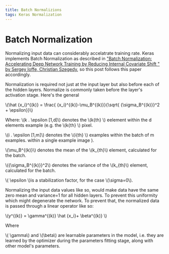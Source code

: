 ```yaml
---
title: Batch Normalizions
tags: Keras Normalization
---
```


# Batch Normalization


Normalizing input data can considerably accelatrate training rate. Keras implements Batch Normalization as described in ["Batch Normalization: Accelerating Deep Network Training by Reducing Internal Covariate Shift
" by Sergey Ioffe, Christian Szegedy](https://arxiv.org/abs/1502.03167), so this post follows this paper accordingly.

Normalization is required not just at the input layer but also before each of the hidden layers. Normalize is commonly taken before the layer's activation stage. Here's the general

\\(\hat {x_i}^{(k)} = \frac{ {x_i}^{(k)}-\mu_B^{(k)}}{\sqrt{  {\sigma_B^{(k)}}^2   + \epsilon}}\\)

Where:
\\(k \. \epsilon [1,d]\\) denotes the \\(k{th} \\) eelement within the d elements example (e.g.  the \\(k{th} \\) pixel.

 \\(i \. \epsilon [1,m]\\) denotes the \\(i{th} \\) examples within the batch of m examples. within a single example image ).

\\(\mu_B^{(k)}\\) denotes the mean of the \\(k_{th}\\) element, calculated for the batch.

\\({\sigma_B^{(k)}}^2\\) denotes the variance of the \\(k_{th}\\) element, calculated for the batch.

\\( \epsilon \\)is a stabilization factor, for the case \\(\sigma=0\\).

Normalizing the input data values like so, would make data have the same zero mean and variance=1 for all hidden layers. To prevent this uniformity which might degenerate the network. To prevent that, the normalized data is passed through a linear operator like so:


\\(y^{(k)} =  \gamma^{(k)}  \hat {x_i}+ \beta^{(k)} \\)

Where 

\\( \gamma\\) and \\(\beta\\) are learnable parameters in the model, i.e. they are learned by the optimizer during the parameters fitting stage, along with other model's parameters.









